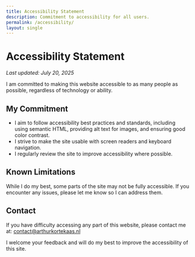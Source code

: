 ```yaml
---
title: Accessibility Statement
description: Commitment to accessibility for all users.
permalink: /accessibility/
layout: single
---
```


<style>
.page__content li {
  line-height: normal !important;
}
</style>

# Accessibility Statement

_Last updated: July 20, 2025_

I am committed to making this website accessible to as many people as possible, regardless of technology or ability.

## My Commitment

- I aim to follow accessibility best practices and standards, including using semantic HTML, providing alt text for images, and ensuring good color contrast.
- I strive to make the site usable with screen readers and keyboard navigation.
- I regularly review the site to improve accessibility where possible.

## Known Limitations

While I do my best, some parts of the site may not be fully accessible. If you encounter any issues, please let me know so I can address them.

## Contact

If you have difficulty accessing any part of this website, please contact me at: contact@arthurkortekaas.nl

I welcome your feedback and will do my best to improve the accessibility of this site.

<br><br><br><br>
